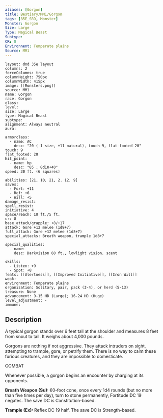 ```yaml
---
aliases: [Gorgon]
title: Bestiary/MM1/Gorgon
tags: [35E_SRD, Monster]
Monster: Gorgon
Size: Large
Type: Magical Beast
Subtype: 
CR: 8
Environnent: Temperate plains
Source: MM1
---
```


```statblock
layout: dnd 35e layout
columns: 2
forceColumns: true
columnHeight: 750px
columnWidth: 415px
image: [[Monsters.png]]
source: MM1
name: Gorgon
race: Gorgon
class: 
level: 
size: Large
type: Magical Beast
subtype: 
alignment: Always neutral
aura: 

armorclass:
  - name: AC
    desc: "20 (-1 size, +11 natural), touch 9, flat-footed 20"
touch: 9
flat_footed: 20
hit_point:
  - name: hp
    desc: "85 ; 8d10+40"
speed: 30 ft. (6 squares)

abilities: [21, 10, 21, 2, 12, 9]
saves:
  - Fort: +11
  - Ref: +6
  - Will: +5
damage_resist: 
spell_resist: 
initiative: 4
space/reach: 10 ft./5 ft.
cr: 8
base_attack/grapple: +8/+17
attack: Gore +12 melee (1d8+7)
full_attack: Gore +12 melee (1d8+7)
special_attacks: Breath weapon, trample 1d8+7

special_qualities:
  - name: 
    desc: Darkvision 60 ft., lowlight vision, scent

skills:
  - Listen: +9
  - Spot: +8
feats: [[Alertness]], [[Improved Initiative]], [[Iron Will]]
weak: 
environment: Temperate plains
organization: Solitary, pair, pack (3-4), or herd (5-13)
treasure: None
advancement: 9-15 HD (Large); 16-24 HD (Huge)
level_adjustment: -
immune: 
```

## Description

<p>A typical gorgon stands over 6 feet tall at the shoulder and measures 8 feet from snout to tail. It weighs about 4,000 pounds.</p>
<p>Gorgons are nothing if not aggressive. They attack intruders on sight, attempting to trample, gore, or petrify them. There is no way to calm these furious creatures, and they are impossible to domesticate.</p>
<p>COMBAT</p>
<p>Whenever possible, a gorgon begins an encounter by charging at its opponents.</p>
<p>
            <b>Breath Weapon (Su):</b> 60-foot cone, once every 1d4 rounds (but no more than five times per day), turn to stone permanently, Fortitude DC 19 negates. The save DC is Constitution-based.</p>
<p>
            <b>Trample (Ex):</b> Reflex DC 19 half. The save DC is Strength-based.</p>